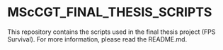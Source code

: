 # MScCGT_FINAL_THESIS_SCRIPTS
This repository contains the scripts used in the final thesis project (FPS Survival). For more information, please read the README.md.
